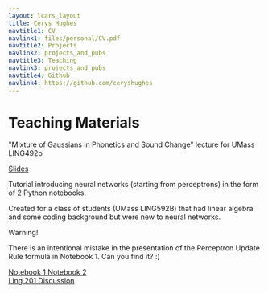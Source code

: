 ```yaml
---
layout: lcars_layout
title: Cerys Hughes
navtitle1: CV
navlink1: files/personal/CV.pdf
navtitle2: Projects
navlink2: projects_and_pubs
navtitle3: Teaching
navlink3: projects_and_pubs
navtitle4: Github
navlink4: https://github.com/ceryshughes
---
```

<h1>Teaching Materials</h1>

<div class="lcars-bar">
</div>

<div class="lcars-bar">
</div>

<section>
<p>"Mixture of Gaussians in Phonetics and Sound Change" lecture for UMass LING492b </p>
<div class="buttons">
  <a href="/files/personal/teaching/Computational_Linguistics/Gaussian_Mixture_Model_Phonetics.pdf" class="sunflower" >Slides</a>
</div>
</section>


<div class="lcars-bar">
</div>

<section>
<p>Tutorial introducing neural networks (starting from perceptrons) in the form of 2 Python notebooks.  </p>
<p> Created for a class of students (UMass LING592B) that had linear algebra and some coding background but were new to neural networks. </p>
<p class="blink-fast go-mars"> Warning! </p> <p> There is an intentional mistake in the presentation of the Perceptron Update Rule formula in Notebook 1. Can you find it? :) </p>
<div class="buttons">
  <a href="/files/personal/teaching/592B_Speech_Processing/Perceptrons.ipynb" class="sunflower" > Notebook 1 </a>
  <a href="/files/personal/teaching/592B_Speech_Processing/Vowel_Perceptrons.ipynb" class="bluey" > Notebook 2 </a>
 </div>
</section>

<div class="lcars-bar">
</div>

<section>
<div class="buttons">
<a href = "/ling201sp24"> Ling 201 Discussion </a>
</div>
</section>
